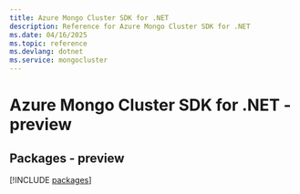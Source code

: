 ```yaml
---
title: Azure Mongo Cluster SDK for .NET
description: Reference for Azure Mongo Cluster SDK for .NET
ms.date: 04/16/2025
ms.topic: reference
ms.devlang: dotnet
ms.service: mongocluster
---
```

# Azure Mongo Cluster SDK for .NET - preview
## Packages - preview
[!INCLUDE [packages](mongo-cluster-index.md)]